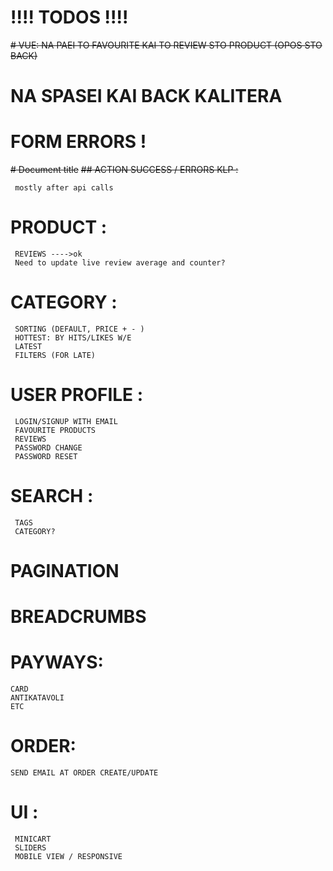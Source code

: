 # !!!! TODOS !!!!
~~# VUE: NA PAEI TO FAVOURITE KAI TO REVIEW STO PRODUCT (OPOS STO BACK)~~
# NA SPASEI KAI BACK KALITERA
# FORM ERRORS !
~~# Document title~~
~~## ACTION SUCCESS / ERRORS KLP :~~
```
 mostly after api calls
```
# PRODUCT :
```
 REVIEWS ---->ok
 Need to update live review average and counter?
```
# CATEGORY :
```
 SORTING (DEFAULT, PRICE + - )
 HOTTEST: BY HITS/LIKES W/E
 LATEST
 FILTERS (FOR LATE)
```
# USER PROFILE :
```
 LOGIN/SIGNUP WITH EMAIL
 FAVOURITE PRODUCTS
 REVIEWS
 PASSWORD CHANGE
 PASSWORD RESET
```
# SEARCH :
```
 TAGS
 CATEGORY?
```
# PAGINATION
# BREADCRUMBS
# PAYWAYS:
```
CARD
ANTIKATAVOLI
ETC

```
# ORDER:
```
SEND EMAIL AT ORDER CREATE/UPDATE

```
# UI :
```
 MINICART
 SLIDERS
 MOBILE VIEW / RESPONSIVE
```

